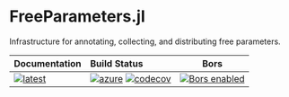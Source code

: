 # FreeParameters.jl

Infrastructure for annotating, collecting, and distributing free parameters.

| **Documentation**                             | **Build Status**                                                        | Bors                                  |
|:--------------------------------------------- |:------------------------------------------------------------------------|---------------------------------------|
| [![latest][docs-latest-img]][docs-latest-url] | [![azure][azure-img]][azure-url] [![codecov][codecov-img]][codecov-url] | [![Bors enabled][bors-img]][bors-url] |

[docs-latest-img]: https://img.shields.io/badge/docs-latest-blue.svg
[docs-latest-url]: https://climate-machine.github.io/FreeParameters.jl/latest/

[azure-img]: https://dev.azure.com/climate-machine/FreeParameters.jl/_apis/build/status/climate-machine.FreeParameters.jl?branchName=master
[azure-url]: https://dev.azure.com/climate-machine/FreeParameters.jl/_build/latest?definitionId=1&branchName=master

[codecov-img]: https://codecov.io/gh/climate-machine/FreeParameters.jl/branch/master/graph/badge.svg
[codecov-url]: https://codecov.io/gh/climate-machine/FreeParameters.jl

[bors-img]: https://bors.tech/images/badge_small.svg
[bors-url]: https://app.bors.tech/repositories/22860

